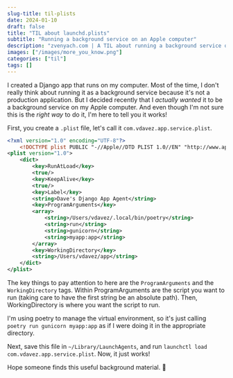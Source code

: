 ```yaml
---
slug-title: til-plists
date: 2024-01-10
draft: false
title: "TIL about launchd.plists"
subtitle: "Running a background service on an Apple computer"
description: "zvenyach.com | A TIL about running a background service on Apple computers"
images: ["/images/more_you_know.png"]
categories: ["til"]
tags: []
---
```


I created a Django app that runs on my computer. Most of the time, I don't really think about running it as a background service because it's not a production application. But I decided recently that I _actually wanted_ it to be a background service on my Apple computer. And even though I'm not sure this is the _right way_ to do it, I'm here to tell you it works!

First, you create a `.plist` file, let's call it `com.vdavez.app.service.plist`.

```xml
<?xml version="1.0" encoding="UTF-8"?>
	<!DOCTYPE plist PUBLIC "-//Apple//DTD PLIST 1.0//EN" "http://www.apple.com/DTDs/PropertyList-1.0.dtd">
<plist version="1.0">
	<dict>
		<key>RunAtLoad</key>
		<true/>
		<key>KeepAlive</key>
		<true/>
		<key>Label</key>
		<string>Dave's Django App Agent</string>
		<key>ProgramArguments</key>
		<array>
			<string>/Users/vdavez/.local/bin/poetry</string>
			<string>run</string>
			<string>gunicorn</string>
			<string>myapp:app</string>
		</array>
		<key>WorkingDirectory</key>
		<string>/Users/vdavez/app</string>
	</dict>
</plist>
```

The key things to pay attention to here are the `ProgramArguments` and the `WorkingDirectory` tags. Within ProgramArguments are the script you want to run (taking care to have the first string be an absolute path). Then, WorkingDirectory is where you want the script to run.

I'm using poetry to manage the virtual environment, so it's just calling `poetry run gunicorn myapp:app` as if I were doing it in the appropriate directory.

Next, save this file in `~/Library/LaunchAgents`, and run `launchctl load com.vdavez.app.service.plist`. Now, it just works!

Hope someone finds this useful background material. 🥁
